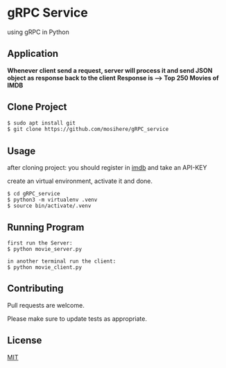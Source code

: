 # gRPC Service

using gRPC in Python 

## Application
__Whenever client send a request, server will process it and send JSON object as response back to the client__
**Response is --> Top 250 Movies of IMDB**

## Clone Project


```bash
$ sudo apt install git
$ git clone https://github.com/mosihere/gRPC_service
```

## Usage
after cloning project:
you should register in [imdb](https://imdb-api.com/) and take an API-KEY

create an virtual environment,
activate it and done.

```
$ cd gRPC_service
$ python3 -m virtualenv .venv
$ source bin/activate/.venv
```

## Running Program
```
first run the Server:
$ python movie_server.py

in another terminal run the client:
$ python movie_client.py
```
## Contributing
Pull requests are welcome.

Please make sure to update tests as appropriate.

## License
[MIT](https://choosealicense.com/licenses/mit/)
